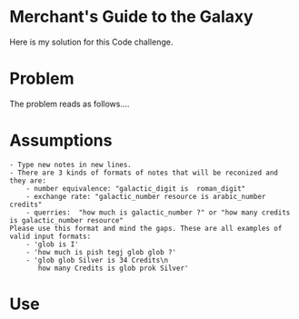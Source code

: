 # Merchant's Guide to the Galaxy 

Here is my solution for this Code challenge. 

# Problem
The problem reads as follows....

# Assumptions 
    - Type new notes in new lines. 
    - There are 3 kinds of formats of notes that will be reconized and they are:
        - number equivalence: "galactic_digit is  roman_digit"
        - exchange rate: "galactic_number resource is arabic_number credits"
        - querries:  "how much is galactic_number ?" or "how many credits is galactic_number resource"
    Please use this format and mind the gaps. These are all examples of valid input formats:
        - 'glob is I'
        - 'how much is pish tegj glob glob ?'
        - 'glob glob Silver is 34 Credits\n
           how many Credits is glob prok Silver'
       
# Use

